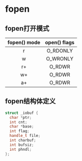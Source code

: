 # fopen
## fopen打开模式
| fopen() mode | open() flags                  |
| :--: | :--: |
|     r       | O_RDONLY                      | 
|     w       | O_WRONLY | O_CREAT | O_TRUNC  |  |     a       | O_WRONLY | O_CREAT | O_APPEND |
|     r+      | O_RDWR                        |
|     w+      | O_RDWR | O_CREAT | O_TRUNC    |
|     a+      | O_RDWR | O_CREAT | O_APPEND   |
              
## fopen结构体定义
```c++ 
struct _iobuf {
  char *ptr;
  int cnt;
  char *base;
  int flag;
  handle_t file;
  int charbuf;
  int bufsiz;
  int phndl;
};
```
